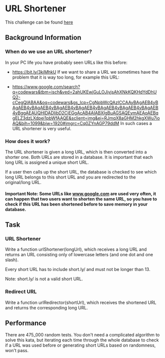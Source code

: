 # URL Shortener

This challenge can be found [here](https://www.codewars.com/kata/5fee4559135609002c1a1841/train/javascript)

## Background Information

### When do we use an URL shortener?
In your PC life you have probably seen URLs like this before:

- https://bit.ly/3kiMhkU
If we want to share a URL we sometimes have the problem that it is way too long, for example this URL:

- https://www.google.com/search?q=codewars&tbm=isch&ved=2ahUKEwjGuLOJjvjsAhXNkKQKHdYdDhUQ2-cCegQIABAA&oq=codewars&gs_lcp=CgNpbWcQAzICCAAyBAgAEB4yBAgAEB4yBAgAEB4yBAgAEB4yBAgAEB4yBAgAEB4yBAgAEB4yBAgAEB4yBggAEAUQHlDADlibD2CjEGgAcAB4AIABXIgBuAGSAQEymAEAoAEBqgELZ3dzLXdpei1pbWfAAQE&sclient=img&ei=RJmqX8aGHM2hkgXWu7ioAQ&bih=1099&biw=1920#imgrc=Cq0ZYnAGP79ddM
In such cases a URL shortener is very useful.

### How does it work?
The URL shortener is given a long URL, which is then converted into a shorter one. Both URLs are stored in a database. It is important that each long URL is assigned a unique short URL.

If a user then calls up the short URL, the database is checked to see which long URL belongs to this short URL and you are redirected to the original/long URL.

#### Important Note: Some URLs like www.google.com are used very often, it can happen that two users want to shorten the same URL, so you have to check if this URL has been shortened before to save memory in your database.

## Task

### URL Shortener
Write a function urlShortener(longUrl), which receives a long URL and returns an URL consisting only of lowercase letters (and one dot and one slash).

Every short URL has to include short.ly/ and must not be longer than 13.

Note: short.ly/ is not a valid short URL.

### Redirect URL
Write a function urlRedirector(shortUrl), which receives the shortened URL and returns the corresponding long URL.

## Performance
There are 475_000 random tests. You don't need a complicated algorithm to solve this kata, but iterating each time through the whole database to check if a URL was used before or generating short URLs based on randomness, won't pass.
